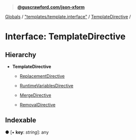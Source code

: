 > **[@guscrawford.com/json-xform](../README.md)**

[Globals](../globals.md) / ["templates/template.interface"](../modules/_templates_template_interface_.md) / [TemplateDirective](_templates_template_interface_.templatedirective.md) /

# Interface: TemplateDirective

## Hierarchy

* **TemplateDirective**

  * [ReplacementDirective](_templates_template_interface_.replacementdirective.md)

  * [RuntimeVariablesDirective](_templates_template_interface_.runtimevariablesdirective.md)

  * [MergeDirective](_templates_template_interface_.mergedirective.md)

  * [RemovalDirective](_templates_template_interface_.removaldirective.md)

## Indexable

● \[▪ **key**: *string*\]: any